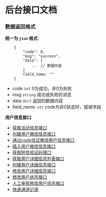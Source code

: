 # 后台接口文档

### 数据返回格式

**统一为 `json` 格式**:
```
    {
        "code": 0,
        "msg": "success",
        "data": {
            ... // 数据内容
        }
        field_name: ""
    }
```
- code `int` 0为成功，非0为失败
- msg `string` 成功或失败的消息
- data `dict` 返回的数据内容
- field_name: `str`  code为非0状态时，报错字段


**用户信息接口**:
- [获取活动信息接口](docs/get_activity_info.md)
- [创建用户微信信息接口](docs/create_user_info.md)
- [通过code验证微信用户信息接口](docs/code_auth.md)
- [插入用户微信信息接口](docs/check_account.md)
- [获取短信验证码接口](docs/message_code.md)
- [获取用户详细信息列表接口](docs/get_detail_user_info_list.md)
- [创建用户详细信息接口](docs/create_detail_user_info.md)
- [修改用户详细信息接口](docs/update_detail_user_info.md)
- [修改用户状态接口](docs/update_detail_user_status.md)
- [人工审核修改用户状态接口](docs/manmade_update_detail_user_status.md)
- [快速通道记录](docs/quick_pass_record.md)

